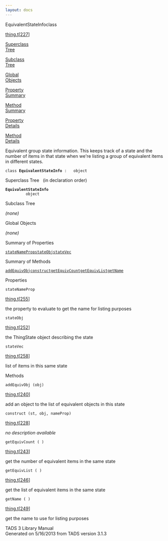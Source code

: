 ```yaml
---
layout: docs
---
```

<span class="title">EquivalentStateInfo</span><span class="type">class</span>

[thing.t](../file/thing.t.html)\[[227](../source/thing.t.html#227)\]

[Superclass  
Tree](#_SuperClassTree_)

[Subclass  
Tree](#_SubClassTree_)

[Global  
Objects](#_ObjectSummary_)

[Property  
Summary](#_PropSummary_)

[Method  
Summary](#_MethodSummary_)

[Property  
Details](#_Properties_)

[Method  
Details](#_Methods_)



Equivalent group state information. This keeps track of a state and the
number of items in that state when we're listing a group of equivalent
items in different states.

`class `**`EquivalentStateInfo`**` :   object`



<span id="_SuperClassTree_"></span>



<span class="hdln">Superclass Tree</span>   (in declaration order)



**`EquivalentStateInfo`**  
`         object`  
<span id="_SubClassTree_"></span>



<span class="hdln">Subclass Tree</span>  



*(none)* <span id="_ObjectSummary_"></span>



<span class="hdln">Global Objects</span>  



*(none)* <span id="_PropSummary_"></span>



<span class="hdln">Summary of Properties</span>  



[`stateNameProp`](#stateNameProp)[`stateObj`](#stateObj)[`stateVec`](#stateVec)

<span id="_MethodSummary_"></span>



<span class="hdln">Summary of Methods</span>  



[`addEquivObj`](#addEquivObj)[`construct`](#construct)[`getEquivCount`](#getEquivCount)[`getEquivList`](#getEquivList)[`getName`](#getName)

<span id="_Properties_"></span>



<span class="hdln">Properties</span>  



<span id="stateNameProp"></span>

`stateNameProp`

[thing.t](../file/thing.t.html)\[[255](../source/thing.t.html#255)\]



the property to evaluate to get the name for listing purposes



<span id="stateObj"></span>

`stateObj`

[thing.t](../file/thing.t.html)\[[252](../source/thing.t.html#252)\]



the ThingState object describing the state



<span id="stateVec"></span>

`stateVec`

[thing.t](../file/thing.t.html)\[[258](../source/thing.t.html#258)\]



list of items in this same state



<span id="_Methods_"></span>



<span class="hdln">Methods</span>  



<span id="addEquivObj"></span>

`addEquivObj (obj)`

[thing.t](../file/thing.t.html)\[[240](../source/thing.t.html#240)\]



add an object to the list of equivalent objects in this state



<span id="construct"></span>

`construct (st, obj, nameProp)`

[thing.t](../file/thing.t.html)\[[228](../source/thing.t.html#228)\]



*no description available*



<span id="getEquivCount"></span>

`getEquivCount ( )`

[thing.t](../file/thing.t.html)\[[243](../source/thing.t.html#243)\]



get the number of equivalent items in the same state



<span id="getEquivList"></span>

`getEquivList ( )`

[thing.t](../file/thing.t.html)\[[246](../source/thing.t.html#246)\]



get the list of equivalent items in the same state



<span id="getName"></span>

`getName ( )`

[thing.t](../file/thing.t.html)\[[249](../source/thing.t.html#249)\]



get the name to use for listing purposes





TADS 3 Library Manual  
Generated on 5/16/2013 from TADS version 3.1.3


